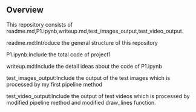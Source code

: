 
Overview
---

This repository consists of readme.md,P1.ipynb,writeup.md,test_images_output,test_video_output.

readme.md:Introduce the general structure of this repository

P1.ipynb:Include the total code of project1

writeup.md:Include the detail ideas about the code of P1.ipynb

test_images_output:Include the output of the test images which is processed by my first pipeline method

test_video_output:Include the output of test videos which is processed by modified pipeline method and modified draw_lines function.
